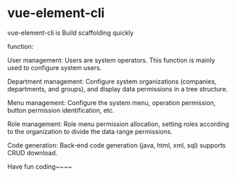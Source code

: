 # vue-element-cli
vue-element-cli is Build scaffolding quickly


function:

User management: Users are system operators. This function is mainly used to configure system users.

Department management: Configure system organizations (companies, departments, and groups), and display data permissions in a tree structure.

Menu management: Configure the system menu, operation permission, button permission identification, etc.

Role management: Role menu permission allocation, setting roles according to the organization to divide the data range permissions.

Code generation: Back-end code generation (java, html, xml, sql) supports CRUD download.

Have fun coding~~~~
